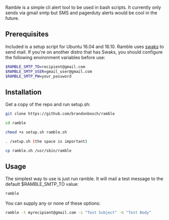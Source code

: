 Ramble is a simple cli alert tool to be used in bash scripts. It currently only sends via gmail smtp but SMS and pagerduty alerts would be cool in the future.

## Prerequisites

Included is a setup script for Ubuntu 16.04 and 16.10. Ramble uses [swaks](https://linux.die.net/man/1/swaks) to send mail. If you're on another distro that has Swaks, you should configure the following environment variables before use:

```bash
$RAMBLE_SMTP_TO=recipient@gmail.com
$RAMBLE_SMTP_USER=gmail_user@gmail.com
$RAMBLE_SMTP_PW=your_password
```

## Installation

Get a copy of the repo and run setup.sh:

```bash
git clone https://github.com/brandonbosch/ramble

cd ramble

chmod +x setup.sh ramble.sh

. /setup.sh (the space is important)

cp ramble.sh /usr/sbin/ramble

```

## Usage

The simplest way to use is just run ramble. It will mail a test message to the default $RAMBLE_SMTP_TO value:

```bash
ramble
```
You can supply any or none of these options:

```bash
ramble -t myrecipient@gmail.com -s "Test Subject" -b "Test Body"
```
